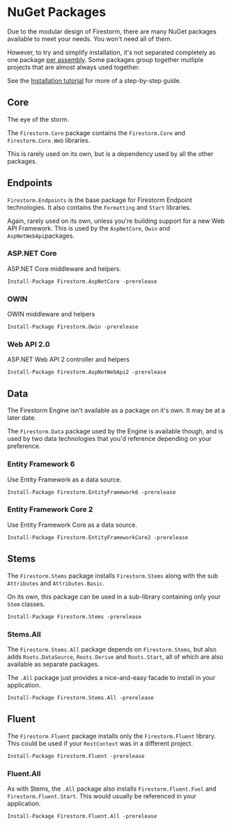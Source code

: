 # NuGet Packages

Due to the modular design of Firestorm, there are many NuGet packages available to meet your needs. You won't need all of them.

However, to try and simplify installation, it's not separated completely as one package [per assembly](/Documentation/Solution-architecture). Some packages group together mutliple projects that are almost always used together.

See the [Installation tutorial](/Tutorial/Installation) for more of a step-by-step guide.

##  Core

The eye of the storm.

The `Firestorm.Core` package contains the `Firestorm.Core` and `Firestorm.Core.Web` libraries.

This is rarely used on its own, but is a dependency used by all the other packages.

## Endpoints

`Firestorm.Endpoints` is the base package for Firestorm Endpoint technologies. It also contains the `Formatting` and `Start` libraries.

Again, rarely used on its own, unless you're building support for a new Web API Framework. This is used by the `AspNetCore`, `Owin` and `AspNetWebApi`packages.

### ASP<span>.</span>NET Core

ASP<span>.</span>NET Core middleware and helpers.

```nuget
Install-Package Firestorm.AspNetCore -prerelease
```

### OWIN

OWIN middleware and helpers

```nuget
Install-Package Firestorm.Owin -prerelease
```

### Web API 2.0

ASP.NET Web API 2 controller and helpers

```nuget
Install-Package Firestorm.AspNetWebApi2 -prerelease
```

## Data

The Firestorm Engine isn't available as a package on it's own. It may be at a later date.

The `Firestorm.Data` package used by the Engine is available though, and is used by two data technologies that you'd reference depending on your preference.

### Entity Framework 6

Use Entity Framework as a data source.

```nuget
Install-Package Firestorm.EntityFramework6 -prerelease
```

### Entity Framework Core 2

Use Entity Framework Core as a data source.

```nuget
Install-Package Firestorm.EntityFrameworkCore2 -prerelease
```

## Stems

The `Firestorm.Stems` package installs `Firestorm.Stems` along with the sub `Attributes` and `Attributes.Basic`.

On its own, this package can be used in a sub-library containing only your `Stem` classes.

```nuget
Install-Package Firestorm.Stems -prerelease
```

### Stems.All

The `Firestorm.Stems.All` package depends on `Firestorm.Stems`, but also adds `Roots.DataSource`, `Roots.Derive` and `Roots.Start`, all of which are also available as separate packages.

The `.All` package just provides a nice-and-easy facade to install in your application.

```nuget
Install-Package Firestorm.Stems.All -prerelease
```

## Fluent

The `Firestorm.Fluent` package installs only the `Firestorm.Fluent` library. This could be used if your `RestContext` was in a different project.

```nuget
Install-Package Firestorm.Fluent -prerelease
```

### Fluent.All

As with Stems, the `.All` package also installs `Firestorm.Fluent.Fuel` and `Firestorm.Fluent.Start`. This would usually be referenced in your application.

```nuget
Install-Package Firestorm.Fluent.All -prerelease
```